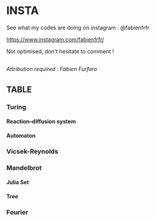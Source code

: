 # INSTA

See what my codes are doing on instagram : @fabienfrfr

https://www.instagram.com/fabienfrfr/

Not optimised, don't hesitate to comment !

##

###### Attribution required : Fabien Furfaro


## TABLE
### Turing
#### Reaction–diffusion system
#### Automaton
### Vicsek-Reynolds
### Mandelbrot
#### Julia Set
#### Tree
### Fourier
